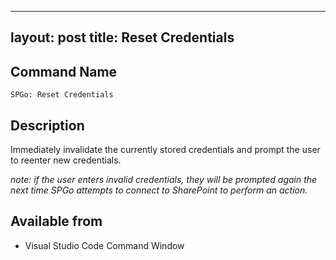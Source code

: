 
---
layout: post
title: Reset Credentials
---

## Command Name
`SPGo: Reset Credentials`

## Description
Immediately invalidate the currently stored credentials and prompt the user to reenter new credentials.

_note: if the user enters invalid credentials, they will be prompted again the next time SPGo attempts to connect to SharePoint to perform an action._

## Available from
* Visual Studio Code Command Window